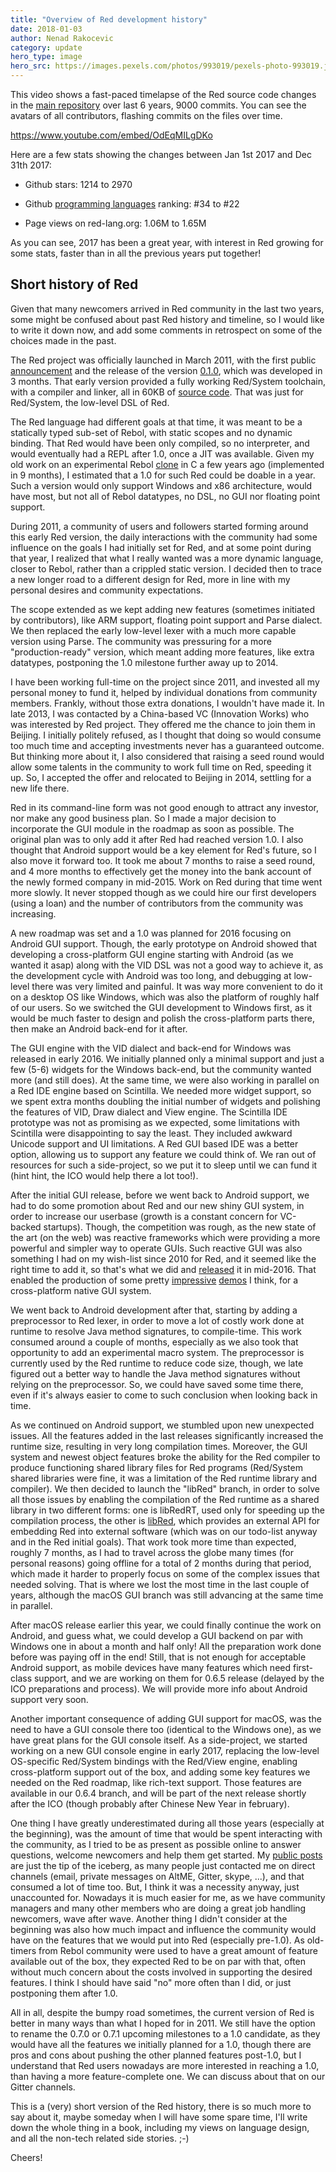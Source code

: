 ```yaml
---
title: "Overview of Red development history"
date: 2018-01-03 
author: Nenad Rakocevic
category: update
hero_type: image
hero_src: https://images.pexels.com/photos/993019/pexels-photo-993019.jpeg?auto=compress&cs=tinysrgb&h=650&w=940
---
```


This video shows a fast-paced timelapse of the Red source code changes in the [main repository](https://github.com/red/red) over last 6 years, 9000 commits. You can see the avatars of all contributors, flashing commits on the files over time.

https://www.youtube.com/embed/OdEqMILgDKo

Here are a few stats showing the changes between Jan 1st 2017 and Dec 31th 2017:

* Github stars: 1214 to 2970

* Github [programming languages](https://github.com/collections/programming-languages) ranking: #34 to #22

* Page views on red-lang.org: 1.06M to 1.65M

As you can see, 2017 has been a great year, with interest in Red growing for some stats, faster than in all the previous years put together!

## Short history of Red

Given that many newcomers arrived in Red community in the last two years, some might be confused about past Red history and timeline, so I would like to write it down now, and add some comments in retrospect on some of the choices made in the past.

The Red project was officially launched in March 2011, with the first public [announcement](http://www.red-lang.org/2011/02/journey-begins.html) and the release of the version [0.1.0](http://www.red-lang.org/2011/03/taking-redsystem-pill.html), which was developed in 3 months. That early version provided a fully working Red/System toolchain, with a compiler and linker, all in 60KB of [source code](https://github.com/red/red/releases/tag/v0.1.0). That was just for Red/System, the low-level DSL of Red.

The Red language had different goals at that time, it was meant to be a statically typed sub-set of Rebol, with static scopes and no dynamic binding. That Red would have been only compiled, so no interpreter, and would eventually had a REPL after 1.0, once a JIT was available. Given my old work on an experimental Rebol [clone](https://sourceforge.net/projects/r-sharp/) in C a few years ago (implemented in 9 months), I estimated that a 1.0 for such Red could be doable in a year. Such a version would only support Windows and x86 architecture, would have most, but not all of Rebol datatypes, no DSL, no GUI nor floating point support.

During 2011, a community of users and followers started forming around this early Red version, the daily interactions with the community had some influence on the goals I had initially set for Red, and at some point during that year, I realized that what I really wanted was a more dynamic language, closer to Rebol, rather than a crippled static version. I decided then to trace a new longer road to a different design for Red, more in line with my personal desires and community expectations.

The scope extended as we kept adding new features (sometimes initiated by contributors), like ARM support, floating point support and Parse dialect. We then replaced the early low-level lexer with a much more capable version using Parse. The community was pressuring for a more "production-ready" version, which meant adding more features, like extra datatypes, postponing the 1.0 milestone further away up to 2014.

I have been working full-time on the project since 2011, and invested all my personal money to fund it, helped by individual donations from community members. Frankly, without those extra donations, I wouldn't have made it. In late 2013, I was contacted by a China-based VC (Innovation Works) who was interested by Red project. They offered me the chance to join them in Beijing. I initially politely refused, as I thought that doing so would consume too much time and accepting investments never has a guaranteed outcome. But thinking more about it, I also considered that raising a seed round would allow some talents in the community to work full time on Red, speeding it up. So, I accepted the offer and relocated to Beijing in 2014, settling for a new life there.

Red in its command-line form was not good enough to attract any investor, nor make any good business plan. So I made a major decision to incorporate the GUI module in the roadmap as soon as possible. The original plan was to only add it after Red had reached version 1.0. I also thought that Android support would be a key element for Red's future, so I also move it forward too. It took me about 7 months to raise a seed round, and 4 more months to effectively get the money into the bank account of the newly formed company in mid-2015. Work on Red during that time went more slowly. It never stopped though as we could hire our first developers (using a loan) and the number of contributors from the community was increasing.

A new roadmap was set and a 1.0 was planned for 2016 focusing on Android GUI support. Though, the early prototype on Android showed that developing a cross-platform GUI engine starting with Android (as we wanted it asap) along with the VID DSL was not a good way to achieve it, as the development cycle with Android was too long, and debugging at low-level there was very limited and painful. It was way more convenient to do it on a desktop OS like Windows, which was also the platform of roughly half of our users. So we switched the GUI development to Windows first, as it would be much faster to design and polish the cross-platform parts there, then make an Android back-end for it after.

The GUI engine with the VID dialect and back-end for Windows was released in early 2016. We initially planned only a minimal support and just a few (5-6) widgets for the Windows back-end, but the community wanted more (and still does). At the same time, we were also working in parallel on a Red IDE engine based on Scintilla. We needed more widget support, so we spent extra months doubling the initial number of widgets and polishing the features of VID, Draw dialect and View engine. The Scintilla IDE prototype was not as promising as we expected, some limitations with Scintilla were disappointing to say the least. They included awkward Unicode support and UI limitations. A Red GUI based IDE was a better option, allowing us to support any feature we could think of. We ran out of resources for such a side-project, so we put it to sleep until we can fund it (hint hint, the ICO would help there a lot too!).

After the initial GUI release, before we went back to Android support, we had to do some promotion about Red and our new shiny GUI system, in order to increase our userbase  (growth is a constant concern for VC-backed startups). Though, the competition was rough, as the new state of the art (on the web) was reactive frameworks which were providing a more powerful and simpler way to operate GUIs. Such reactive GUI was also something I had on my wish-list since 2010 for Red, and it seemed like the right time to add it, so that's what we did and [released](http://www.red-lang.org/2016/06/061-reactive-programming.html) it in mid-2016. That enabled the production of some pretty [impressive](http://www.red-lang.org/2016/07/native-reactive-spreadsheet-in-17-loc.html) [demos](http://www.red-lang.org/2016/07/eve-style-clock-demo-in-red-livecoded.html) I think, for a cross-platform native GUI system.

We went back to Android development after that, starting by adding a preprocessor to Red lexer, in order to move a lot of costly work done at runtime to resolve Java method signatures, to compile-time. This work consumed around a couple of months, especially as we also took that opportunity to add an experimental macro system. The preprocessor is currently used by the Red runtime to reduce code size, though, we late figured out a better way to handle the Java method signatures  without relying on the preprocessor. So, we could have saved some time there, even if it's always easier to come to such conclusion when looking back in time.

As we continued on Android support, we stumbled upon new unexpected issues. All the features added in the last releases significantly increased the runtime size, resulting in very long compilation times. Moreover, the GUI system and newest object features broke the ability for the Red compiler to produce functioning shared library files for Red programs (Red/System shared libraries were fine, it was a limitation of the Red runtime library and compiler). We then decided to launch the "libRed" branch, in order to solve all those issues by enabling the compilation of the Red runtime as a shared library in two different forms: one is libRedRT, used only for speeding up the compilation process, the other is [libRed](https://doc.red-lang.org/en/libred.html), which provides an external API for embedding Red into external software (which was on our todo-list anyway and in the Red initial goals). That work took more time than expected, roughly 7 months, as I had to travel across the globe many times (for personal reasons) going offline for a total of 2 months during that period, which made it harder to properly focus on some of the complex issues that needed solving. That is where we lost the most time in the last couple of years, although the macOS GUI branch was still advancing at the same time in parallel.

After macOS release earlier this year, we could finally continue the work on Android, and guess what, we could develop a GUI backend on par with Windows one in about a month and half only! All the preparation work done before was paying off in the end! Still, that is not enough for acceptable Android support, as mobile devices have many features which need first-class support, and we are working on them for 0.6.5 release (delayed by the ICO preparations and process). We will provide more info about Android support very soon.

Another important consequence of adding GUI support for macOS, was the need to have a GUI console there too (identical to the Windows one), as we have great plans for the GUI console itself. As a side-project, we started working on a new GUI console engine in early 2017, replacing the low-level OS-specific Red/System bindings with the Red/View engine, enabling cross-platform support out of the box, and adding some key features we needed on the Red roadmap, like rich-text support. Those features are available in our 0.6.4 branch, and will be part of the next release shortly after the ICO (though probably after Chinese New Year in february).

One thing I have greatly underestimated during all those years (especially at the beginning), was the amount of time that would be spent interacting with the community, as I tried to be as present as possible online to answer questions, welcome newcomers and help them get started. My [public posts](http://red.qyz.cz/stats/#top20) are just the tip of the iceberg, as many people just contacted me on direct channels (email, private messages on AltME, Gitter, skype, ...), and that consumed a lot of time too. But, I think it was a necessity anyway, just unaccounted for. Nowadays it is much easier for me, as we have community managers and many other members who are doing a great job handling newcomers, wave after wave. Another thing I didn't consider at the beginning was also how much impact and influence the community would have on the features that we would put into Red (especially pre-1.0). As old-timers from Rebol community were used to have a great amount of feature available out of the box, they expected Red to be on par with that, often without much concern about the costs involved in supporting the desired features. I think I should have said "no" more often than I did, or just postponing them after 1.0.

All in all, despite the bumpy road sometimes, the current version of Red is better in many ways than what I hoped for in 2011. We still have the option to rename the 0.7.0 or 0.7.1 upcoming milestones to a 1.0 candidate, as they would have all the features we initially planned for a 1.0, though there are pros and cons about pushing the other planned features post-1.0, but I understand that Red users nowadays are more interested in reaching a 1.0, than having a more feature-complete one. We can discuss about that on our Gitter channels.

This is a (very) short version of the Red history, there is so much more to say about it, maybe someday when I will have some spare time, I'll write down the whole thing in a book, including my views on language design, and all the non-tech related side stories. ;-)

Cheers! 
